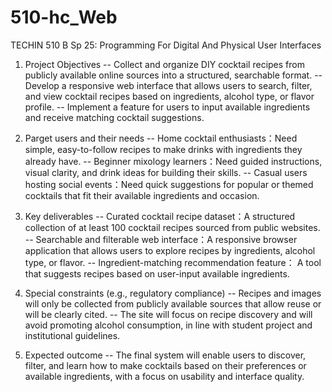 # 510-hc_Web
TECHIN 510 B Sp 25: Programming For Digital And Physical User Interfaces

1. Project Objectives
-- Collect and organize DIY cocktail recipes from publicly available online sources into a structured, searchable format.
-- Develop a responsive web interface that allows users to search, filter, and view cocktail recipes based on ingredients, alcohol type, or flavor profile.
-- Implement a feature for users to input available ingredients and receive matching cocktail suggestions.

2. Parget users and their needs
-- Home cocktail enthusiasts：Need simple, easy-to-follow recipes to make drinks with ingredients they already have.
-- Beginner mixology learners：Need guided instructions, visual clarity, and drink ideas for building their skills.
-- Casual users hosting social events：Need quick suggestions for popular or themed cocktails that fit their available ingredients and occasion.

3. Key deliverables
-- Curated cocktail recipe dataset：A structured collection of at least 100 cocktail recipes sourced from public websites.
-- Searchable and filterable web interface：A responsive browser application that allows users to explore recipes by ingredients, alcohol type, or flavor.
-- Ingredient-matching recommendation feature： A tool that suggests recipes based on user-input available ingredients.

4. Special constraints (e.g., regulatory compliance)
-- Recipes and images will only be collected from publicly available sources that allow reuse or will be clearly cited.
-- The site will focus on recipe discovery and will avoid promoting alcohol consumption, in line with student project and institutional guidelines.

6. Expected outcome
-- The final system will enable users to discover, filter, and learn how to make cocktails based on their preferences or available ingredients, with a focus on usability and interface quality.
